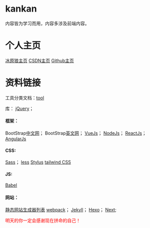 
# kankan
内容皆为学习而用，内容多涉及前端内容。

# 个人主页
[冰原狼主页](https://kankan.fun/)
[CSDN主页](https://blog.csdn.net/qq_38025939/)
[Github主页](https://github.com/kankanol1)

# 资料链接
工具分类文档：[tool](http://tool.oschina.net/)

库：
[jQuery](http://jquery.com/)；

#### 框架：
BootStrap[中文网](http://www.bootcss.com/)；
BootStrap[英文网](https://getbootstrap.com/)；
[VueJs](https://vuejs.org/)；
[NodeJs](https://www.nodeapp.cn/)；
[ReactJs](https://reactjs.org/)；
[AngularJs](https://angular.io/)

#### CSS:
[Sass](https://www.sasscss.com/)；
[less](http://lesscss.cn/)
[Stylus](http://stylus-lang.com/)
[tailwind CSS](https://www.tailwindcss.cn/)

#### JS:
[Babel](https://www.babeljs.cn/)

#### 网站：
[静态网站生成器列表](https://www.staticgen.com/)
[webpack](https://www.webpackjs.com/)；
[Jekyll](https://jekyllrb.com/)；
[Hexo](https://hexo.io/zh-cn/)；
[Next](https://www.nextjs.cn);


<font color="red">明天的你一定会感谢现在拼命的自己！</font>






